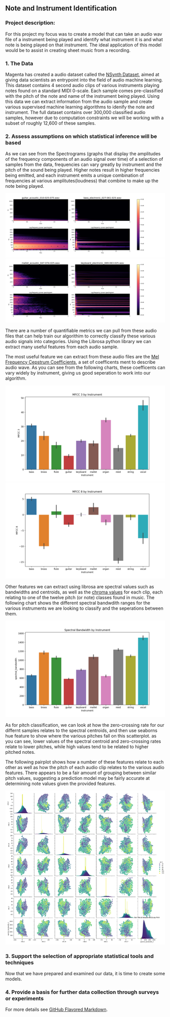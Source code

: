 ## Note and Instrument Identification

### Project description:

For this project my focus was to create a model that can take an audio wav file of a instrument being played and identify what instrument it is and what note is being played on that instrument. The ideal application of this model would be to assist in creating sheet music from a recording. 

### 1. The Data

Magenta has created a audio dataset called the [NSynth Dataset](https://magenta.tensorflow.org/datasets/nsynth#note-qualities), aimed at giving data scientists an entrypoint into the field of audio machine learning. This dataset contains 4 second audio clips of various instruments playing notes found on a standard MIDI 0-scale. Each sample comes pre-classified with the pitch of the note and name of the instrument being played. Using this data we can extract information from the audio sample and create various supervised machine learning algorithms to idenify the note and instrument. The full dataset contains over 300,000 classified audio samples, however due to computation constraints we will be working with a subset of roughly 12,600 of these samples. 

### 2. Assess assumptions on which statistical inference will be based

As we can see from the Spectrograms (graphs that display the amplitudes of the frequency components of an audio signal over time) of a selection of samples from the data, frequencies can vary greatly by instrument and the pitch of the sound being played. Higher notes result in higher frequencies being emitted, and each instrument emits a unique combination of frequencies at various amplitutes(loudness) that combine to make up the note being played.

<center><img src="images/guitar_bass_spec.png?raw=true"/></center>

<center><img src="images/mallet_keyboard_spec.png?raw=true"/></center>

There are a number of quantifiable metrics we can pull from these audio files that can help train our algorithim to correctly classify these various audio signals into categories. Using the Librosa python library we can extract many useful features from each audio sample. 

The most useful feature we can extract from these audio files are the [Mel Frequency Cepstrum Coefficients](https://en.wikipedia.org/wiki/Mel-frequency_cepstrum), a set of coefficents ment to describe audio wave. As you can see from the following charts, these coefficents can vary widely by instrument, giving us good seperation to work into our algorithm. 

<img src="images/mfcc3_inst.png?raw=true"/>

<img src="images/mfcc8_inst.png?raw=true"/>

Other features we can extract using librosa are spectral values such as bandwidths and centroids, as well as the [chroma values](https://en.wikipedia.org/wiki/Chroma_feature) for each clip, each relating to one of the twelve pitch (or note) classes found in music. The following chart shows the different spectral bandwdith ranges for the various instruments we are looking to classify and the seperations between them. 

<img src="images/spec_band.png?raw=true"/>

As for pitch classification, we can look at how the zero-crossing rate for our differnt samples relates to the spectral centroids, and then use seaborns hue feature to show where the various pitches fall on this scatterplot. as you can see, lower values of the spectral centroid and zero-crossing rates relate to lower pitches, while high values tend to be related to higher pitched notes. 

<im src="zero_cross.jpg?raw=true"/>

The following pairplot shows how a number of these features relate to each other as well as how the pitch of each audio clip relates to the various audio features. There appears to be a fair amount of grouping between similar pitch values, suggesting a prediction model may be fairly accurate at determining note values given the provided features. 

<img src="images/pairplot.png?raw=true"/>

### 3. Support the selection of appropriate statistical tools and techniques

Now that we have prepared and examined our data, it is time to create some models.



### 4. Provide a basis for further data collection through surveys or experiments



For more details see [GitHub Flavored Markdown](https://guides.github.com/features/mastering-markdown/).

